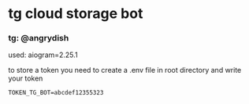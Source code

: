 # tg cloud storage bot

### tg: @angrydish
used: aiogram=2.25.1

to store a token you need to create a .env file in root directory and write your token

```TOKEN_TG_BOT=abcdef12355323```